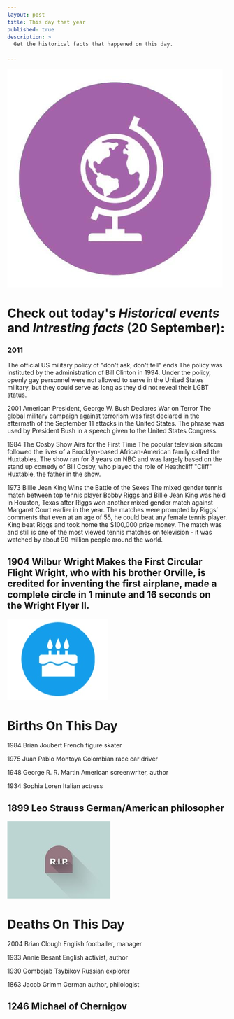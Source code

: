 ```yaml
---
layout: post
title: This day that year
published: true
description: >
  Get the historical facts that happened on this day.

---
```



![Fact](/assets/img/blog/fact.jpg)

# Check out today's *Historical events* and *Intresting facts* (20 September):

### 2011
The official US military policy of "don't ask, don't tell" ends
The policy was instituted by the administration of Bill Clinton in 1994. Under the policy, openly gay personnel were not allowed to serve in the United States military, but they could serve as long as they did not reveal their LGBT status.

2001 American President, George W. Bush Declares War on Terror
The global military campaign against terrorism was first declared in the aftermath of the September 11 attacks in the United States. The phrase was used by President Bush in a speech given to the United States Congress.

1984 The Cosby Show Airs for the First Time
The popular television sitcom followed the lives of a Brooklyn-based African-American family called the Huxtables. The show ran for 8 years on NBC and was largely based on the stand up comedy of Bill Cosby, who played the role of Heathcliff "Cliff" Huxtable, the father in the show.

1973 Billie Jean King Wins the Battle of the Sexes
The mixed gender tennis match between top tennis player Bobby Riggs and Billie Jean King was held in Houston, Texas after Riggs won another mixed gender match against Margaret Court earlier in the year. The matches were prompted by Riggs’ comments that even at an age of 55, he could beat any female tennis player. King beat Riggs and took home the $100,000 prize money. The match was and still is one of the most viewed tennis matches on television - it was watched by about 90 million people around the world.

1904 Wilbur Wright Makes the First Circular Flight
Wright, who with his brother Orville, is credited for inventing the first airplane, made a complete circle in 1 minute and 16 seconds on the Wright Flyer II.
---
![Bday](/assets/img/blog/bday.jpg)

# Births On This Day

1984 Brian Joubert
French figure skater

1975 Juan Pablo Montoya
Colombian race car driver

1948 George R. R. Martin
American screenwriter, author

1934 Sophia Loren
Italian actress

1899 Leo Strauss
German/American philosopher
---
![Rip](/assets/img/blog/rip.jpg)

# Deaths On This Day

2004 Brian Clough
English footballer, manager

1933 Annie Besant
English activist, author

1930 Gombojab Tsybikov
Russian explorer

1863 Jacob Grimm
German author, philologist

1246 Michael of Chernigov
---
